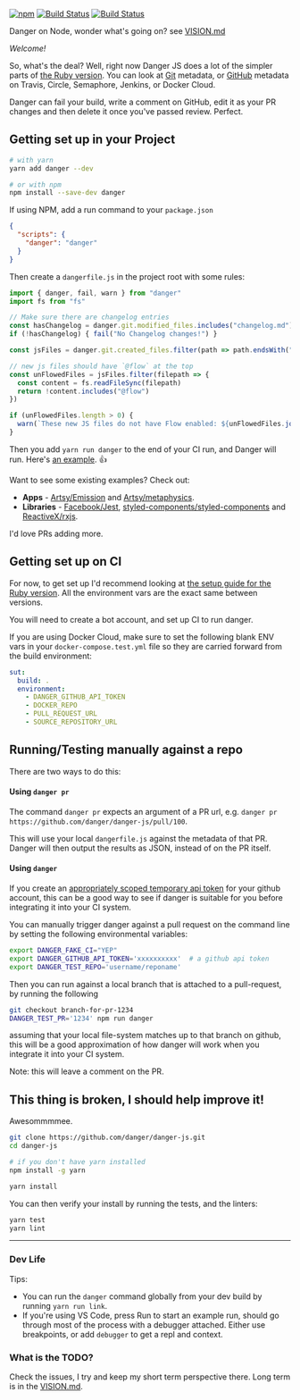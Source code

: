 [![npm](https://img.shields.io/npm/v/danger.svg)](https://www.npmjs.com/package/danger)
[![Build Status](https://travis-ci.org/danger/danger-js.svg?branch=master)](https://travis-ci.org/danger/danger-js)
[![Build Status](https://ci.appveyor.com/api/projects/status/ep5hgeox3lbc5c7f?svg=true)](https://ci.appveyor.com/project/orta/danger-js/branch/master)

Danger on Node, wonder what's going on? see [VISION.md](VISION.md)

*Welcome!*

So, what's the deal? Well, right now Danger JS does a lot of the simpler parts of [the Ruby version](http://danger.systems).
You can look at [Git](https://github.com/danger/danger-js/blob/master/source/dsl/GitDSL.ts) metadata, or [GitHub](https://github.com/danger/danger-js/blob/master/source/dsl/GitHubDSL.ts) metadata on Travis, Circle, Semaphore, Jenkins, or Docker Cloud.

Danger can fail your build, write a comment on GitHub, edit it as your PR changes and then delete it once you've passed review. Perfect.

## Getting set up in your Project

```sh
# with yarn
yarn add danger --dev

# or with npm
npm install --save-dev danger
```

If using NPM, add a run command to your `package.json`

```json
{
  "scripts": {
    "danger": "danger"  
  }
}
```

Then create a `dangerfile.js` in the project root with some rules:

```js
import { danger, fail, warn } from "danger"
import fs from "fs"

// Make sure there are changelog entries
const hasChangelog = danger.git.modified_files.includes("changelog.md")
if (!hasChangelog) { fail("No Changelog changes!") }

const jsFiles = danger.git.created_files.filter(path => path.endsWith("js"))

// new js files should have `@flow` at the top
const unFlowedFiles = jsFiles.filter(filepath => {
  const content = fs.readFileSync(filepath)
  return !content.includes("@flow")
})

if (unFlowedFiles.length > 0) {
  warn(`These new JS files do not have Flow enabled: ${unFlowedFiles.join(", ")}`)
}
```

Then you add `yarn run danger` to the end of your CI run, and Danger will run. Here's [an example](https://github.com/artsy/emission/pull/385). 👍

Want to see some existing examples? Check out:

* **Apps** - [Artsy/Emission][emiss] and [Artsy/metaphysics][meta].
* **Libraries** - [Facebook/Jest][fbj], [styled-components/styled-components][sc] and [ReactiveX/rxjs][rxjs].

I'd love PRs adding more.

## Getting set up on CI

For now, to get set up I'd recommend looking at [the setup guide for the Ruby version][setup]. All the environment vars are the exact same between versions.

You will need to create a bot account, and set up CI to run danger.

If you are using Docker Cloud, make sure to set the following blank ENV vars in your `docker-compose.test.yml` file so they are carried forward from the build environment:

```yml
sut:
  build: .
  environment:
    - DANGER_GITHUB_API_TOKEN
    - DOCKER_REPO
    - PULL_REQUEST_URL
    - SOURCE_REPOSITORY_URL
```

## Running/Testing manually against a repo

There are two ways to do this:

#### Using `danger pr`

The command `danger pr` expects an argument of a PR url, e.g. `danger pr https://github.com/danger/danger-js/pull/100`.

This will use your local `dangerfile.js` against the metadata of that PR. Danger will then output the results as JSON, instead of on the PR itself.

#### Using `danger`

If you create an [appropriately scoped temporary api token](http://danger.systems/guides/getting_started.html#setting-up-an-access-token) for your github account, this can be a good way to see if danger is suitable for you before integrating it into your CI system.

You can manually trigger danger against a pull request on the command line by setting the following environmental variables:

```bash
export DANGER_FAKE_CI="YEP"
export DANGER_GITHUB_API_TOKEN='xxxxxxxxxx'  # a github api token
export DANGER_TEST_REPO='username/reponame'
```

Then you can run against a local branch that is attached to a pull-request, by running the following

```bash
git checkout branch-for-pr-1234
DANGER_TEST_PR='1234' npm run danger
```

assuming that your local file-system matches up to that branch on github, this will be a good approximation of how danger will work when you integrate it into your CI system.

Note: this will leave a comment on the PR.

## This thing is broken, I should help improve it!

Awesommmmee.

``` sh
git clone https://github.com/danger/danger-js.git
cd danger-js

# if you don't have yarn installed
npm install -g yarn

yarn install
```

You can then verify your install by running the tests, and the linters:

``` sh
yarn test
yarn lint
```

---

### Dev Life

Tips:

* You can run the `danger` command globally from your dev build by running `yarn run link`.
* If you're using VS Code, press Run to start an example run, should go through most of the process with a debugger attached. Either use breakpoints, or add `debugger` to get a repl and context.

### What is the TODO?

Check the issues, I try and keep my short term perspective there. Long term is in the [VISION.md](VISION.md).

[emiss]: https://github.com/artsy/emission/blob/master/dangerfile.js
[meta]: https://github.com/artsy/metaphysics/blob/master/dangerfile.js
[fbj]: https://github.com/facebook/jest/blob/master/dangerfile.js
[sc]: https://github.com/styled-components/styled-components/blob/master/dangerfile.js
[rxjs]: https://github.com/ReactiveX/rxjs/blob/master/dangerfile.js
[setup]: http://danger.systems/guides/getting_started.html#creating-a-bot-account-for-danger-to-use
